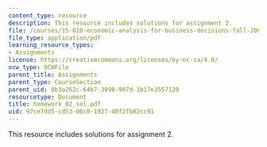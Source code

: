 ```yaml
---
content_type: resource
description: This resource includes solutions for assignment 2.
file: /courses/15-010-economic-analysis-for-business-decisions-fall-2004/97ce7dd5cd5306c0192740f2fb02cc91_homework_02_sol.pdf
file_type: application/pdf
learning_resource_types:
- Assignments
license: https://creativecommons.org/licenses/by-nc-sa/4.0/
ocw_type: OCWFile
parent_title: Assignments
parent_type: CourseSection
parent_uid: 0b3a262c-64b7-3098-997d-1b17e3557120
resourcetype: Document
title: homework_02_sol.pdf
uid: 97ce7dd5-cd53-06c0-1927-40f2fb02cc91
---
```

This resource includes solutions for assignment 2.